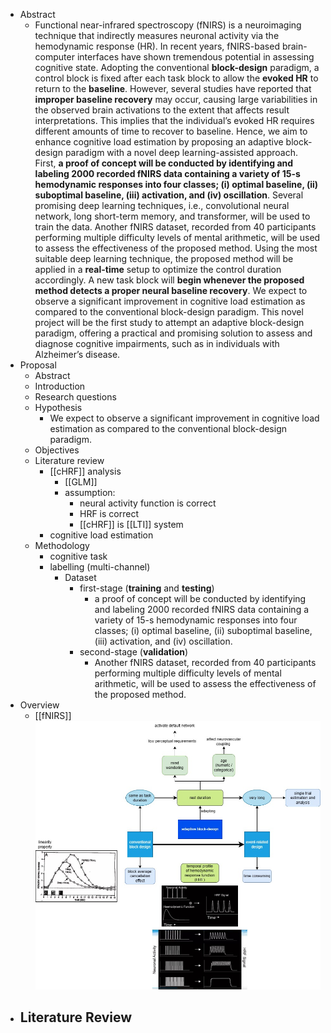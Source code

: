 - Abstract
	- Functional near-infrared spectroscopy (fNIRS) is a neuroimaging technique that indirectly measures neuronal activity via the hemodynamic response (HR). In recent years, fNIRS-based brain-computer interfaces have shown tremendous potential in assessing cognitive state. Adopting the conventional **block-design** paradigm, a control block is fixed after each task block to allow the **evoked HR** to return to the **baseline**. However, several studies have reported that **improper baseline recovery** may occur, causing large variabilities in the observed brain activations to the extent that affects result interpretations. This implies that the individual’s evoked HR requires different amounts of time to recover to baseline. Hence, we aim to enhance cognitive load estimation by proposing an adaptive block-design paradigm with a novel deep learning-assisted approach. First, **a proof of concept will be conducted by identifying and labeling 2000 recorded fNIRS data containing a variety of 15-s hemodynamic responses into four classes; (i) optimal baseline, (ii) suboptimal baseline, (iii) activation, and (iv) oscillation**. Several promising deep learning techniques, i.e., convolutional neural network, long short-term memory, and transformer, will be used to train the data. Another fNIRS dataset, recorded from 40 participants performing multiple difficulty levels of mental arithmetic, will be used to assess the effectiveness of the proposed method. Using the most suitable deep learning technique, the proposed method will be applied in a **real-time** setup to optimize the control duration accordingly. A new task block will **begin whenever the proposed method detects a proper neural baseline recovery**. We expect to observe a significant improvement in cognitive load estimation as compared to the conventional block-design paradigm. This novel project will be the first study to attempt an adaptive block-design paradigm, offering a practical and promising solution to assess and diagnose cognitive impairments, such as in individuals with Alzheimer’s disease.
- Proposal
	- Abstract
	- Introduction
	- Research questions
	- Hypothesis
		- We expect to observe a significant improvement in cognitive load estimation as compared to the conventional block-design paradigm.
	- Objectives
	- Literature review
		- [[cHRF]] analysis
			- [[GLM]]
			- assumption:
				- neural activity function is correct
				- HRF is correct
				- [[cHRF]] is [[LTI]] system
		- cognitive load estimation
	- Methodology
		- cognitive task
		- labelling (multi-channel)
			- Dataset
				- first-stage (**training** and **testing**)
					- a proof of concept will be conducted by identifying and labeling 2000 recorded fNIRS data containing a variety of 15-s hemodynamic responses into four classes; (i) optimal baseline, (ii) suboptimal baseline, (iii) activation, and (iv) oscillation.
				- second-stage (**validation**)
					- Another fNIRS dataset, recorded from 40 participants performing multiple difficulty levels of mental arithmetic, will be used to assess the effectiveness of the proposed method.
- Overview
	- [[fNIRS]] 
	  ![fNIRS.jpg](../assets/fNIRS_1709720671786_0.jpg)
- Literature Review
	-